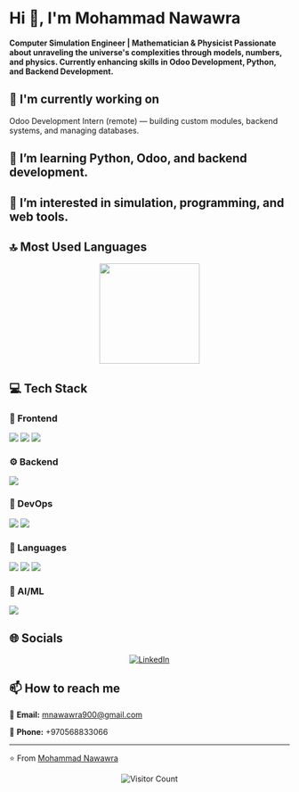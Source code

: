 # Hi 👋, I'm Mohammad Nawawra

**Computer Simulation Engineer | Mathematician & Physicist Passionate about unraveling the universe's complexities through models, numbers, and physics. Currently enhancing skills in Odoo Development, Python, and Backend Development.**

## 🔭 I'm currently working on

Odoo Development Intern (remote) — building custom modules, backend systems, and managing databases.

## 🌱 I’m learning Python, Odoo, and backend development.

## 👀 I’m interested in simulation, programming, and web tools.

## 🔝 Most Used Languages

<!-- ⚠️ Important: Replace 'YOUR-USERNAME' with your actual GitHub username in the URL below -->
<div align="center">
  <img height="180em" src="https://github-readme-stats.vercel.app/api/top-langs/?username=YOUR-USERNAME&layout=compact&langs_count=10&theme=default"/>
</div>

## 💻 Tech Stack

### 🎨 Frontend

<img src="https://img.shields.io/badge/Bootstrap-ff69b4?style=for-the-badge&logo=bootstrap&logoColor=white" /> <img src="https://img.shields.io/badge/CSS3-ff69b4?style=for-the-badge&logo=css3&logoColor=white" /> <img src="https://img.shields.io/badge/HTML5-ff69b4?style=for-the-badge&logo=html5&logoColor=white" /> 

### ⚙️ Backend

<img src="https://img.shields.io/badge/PostgreSQL-4169e1?style=for-the-badge&logo=postgresql&logoColor=white" /> 

### 🚀 DevOps

<img src="https://img.shields.io/badge/Docker-9370db?style=for-the-badge&logo=docker&logoColor=white" /> <img src="https://img.shields.io/badge/GitHub Actions-9370db?style=for-the-badge&logo=github actions&logoColor=white" /> 

### 💬 Languages

<img src="https://img.shields.io/badge/JavaScript-FFA500?style=for-the-badge&logo=javascript&logoColor=white" /> <img src="https://img.shields.io/badge/Java-FFA500?style=for-the-badge&logo=java&logoColor=white" /> <img src="https://img.shields.io/badge/Python-FFA500?style=for-the-badge&logo=python&logoColor=white" /> 

### 🧠 AI/ML

<img src="https://img.shields.io/badge/NumPy-00CED1?style=for-the-badge&logo=numpy&logoColor=white" /> 

## 🌐 Socials

<div align="center">

[![LinkedIn](https://img.shields.io/badge/LinkedIn-%230077B5.svg?logo=linkedin&logoColor=white)](mnawawra) 

</div>

## 📫 How to reach me

<div align="left">

📧 **Email:** [mnawawra900@gmail.com](mailto:mnawawra900@gmail.com)

📱 **Phone:** +970568833066

</div>

---
⭐️ From [Mohammad Nawawra](https://github.com/)

<!-- Profile views counter -->
<div align="center">
  <img src="https://profile-counter.glitch.me/YOUR-USERNAME/count.svg" alt="Visitor Count" />
</div>
